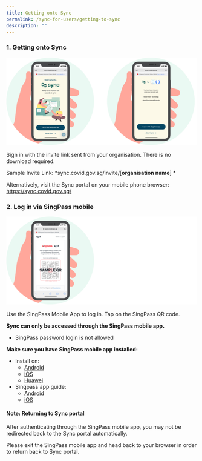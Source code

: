 ```yaml
---
title: Getting onto Sync
permalink: /sync-for-users/getting-to-sync
description: ""
---
```

### **1. Getting onto Sync**
![Alt text for image on Isomer site](/images/guide/Combined.png)

Sign in with the invite link sent from your organisation. There is no download required.

Sample Invite Link:
*sync.covid.gov.sg/invite/[**organisation name**] *

Alternatively, visit the Sync portal on your mobile phone browser: 
https://sync.covid.gov.sg/

### **2. Log in via SingPass mobile**
![Alt text for image on Isomer site](/images/guide/QR.png)

Use the SingPass Mobile App to log in. Tap on the SingPass QR code.

**Sync can only be accessed through the SingPass mobile app.**
* SingPass password login is not allowed

**Make sure you have SingPass mobile app installed:**
* Install on: 
	* [Android](https://play.google.com/store/apps/details?id=sg.ndi.sp&hl=en-GB) 
	* [iOS](https://itunes.apple.com/us/app/singpass-mobile/id1340660807)
	* [Huawei](https://appgallery.huawei.com/#/app/C104129719)
* Singpass app guide:
	* [Android ](https://www.singpass.gov.sg/singpass/resources/pdf/Singpass_App_Android_Guide.pdf)
	* [iOS ](https://www.singpass.gov.sg/singpass/resources/pdf/Singpass_App_iOS_Guide.pdf)

#### **Note: Returning to Sync portal**
After authenticating through the SingPass mobile app, you may not be redirected back to the Sync portal automatically.

Please exit the SingPass mobile app and head back to your browser in order to return back to Sync portal.


